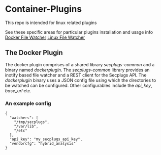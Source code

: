 # Container-Plugins

This repo is intended for linux related plugins

See these specific areas for particular plugins installation and usage info
[Docker File Watcher](https://secplugs.github.io/Container-Plugins/docs/containers/)
[Linux File Watcher](https://secplugs.github.io/Container-Plugins/docs/linux/)

## The Docker Plugin

The docker plugin comprises of a shared library _secplugs-common_ and a binary
named _dockerplugin_. The _secplugs-common_ library provides an inotify based
file watcher and a REST client for the Secplugs API. The _dockerplugin_ binary
uses a JSON config file using which the directories to be watched can be configured.
Other configurables include the *api_key*, *base_url* etc.

### An example config

    {
      "watchers": [
        "/tmp/secplugs",
		"/var/lib",
		"/etc"
      ],
	  "api_key": "my_secplugs_api_key",
	  "vendorcfg": "hybrid_analysis"
    }

